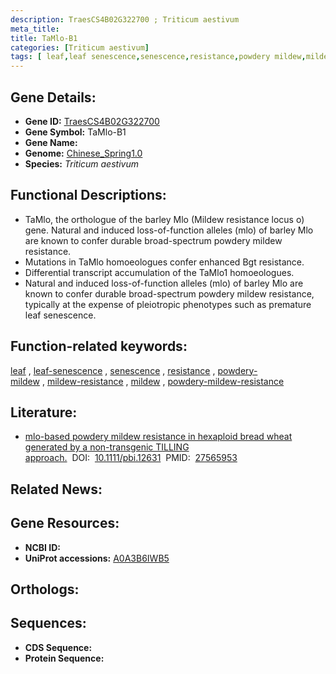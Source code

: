```yaml
---
description: TraesCS4B02G322700 ; Triticum aestivum
meta_title:
title: TaMlo-B1
categories: [Triticum aestivum]
tags: [ leaf,leaf senescence,senescence,resistance,powdery mildew,mildew resistance,mildew,powdery mildew resistance ]
---
```


## Gene Details:
- **Gene ID:**	[TraesCS4B02G322700](https://ensembl.gramene.org/Triticum_aestivum/Gene/Summary?g=TraesCS4B02G322700)
- **Gene Symbol:** TaMlo-B1
- **Gene Name:** 
- **Genome:** [Chinese_Spring1.0](https://ensembl.gramene.org/Triticum_aestivum/Info/Index)
- **Species:** *Triticum aestivum*

## Functional Descriptions:
   - TaMlo, the orthologue of the barley Mlo (Mildew resistance locus o) gene. Natural and induced loss-of-function alleles (mlo) of barley Mlo are known to confer durable broad-spectrum powdery mildew resistance.
   - Mutations in TaMlo homoeologues confer enhanced Bgt resistance.
   - Differential transcript accumulation of the TaMlo1 homoeologues.
   - Natural and induced loss-of-function alleles (mlo) of barley Mlo are known to confer durable broad-spectrum powdery mildew resistance, typically at the expense of pleiotropic phenotypes such as premature leaf senescence.

## Function-related keywords:
[leaf](/tags/leaf/)&nbsp;,&nbsp;[leaf-senescence](/tags/leaf-senescence/)&nbsp;,&nbsp;[senescence](/tags/senescence/)&nbsp;,&nbsp;[resistance](/tags/resistance/)&nbsp;,&nbsp;[powdery-mildew](/tags/powdery-mildew/)&nbsp;,&nbsp;[mildew-resistance](/tags/mildew-resistance/)&nbsp;,&nbsp;[mildew](/tags/mildew/)&nbsp;,&nbsp;[powdery-mildew-resistance](/tags/powdery-mildew-resistance/)

## Literature:
   - [mlo-based powdery mildew resistance in hexaploid bread wheat generated by a non-transgenic TILLING approach.]( https://onlinelibrary.wiley.com/doi/10.1111/pbi.12631)&nbsp;&nbsp;DOI:&nbsp;&nbsp;[10.1111/pbi.12631](https://onlinelibrary.wiley.com/doi/10.1111/pbi.12631)&nbsp;&nbsp;PMID:&nbsp;&nbsp;[27565953](https://pubmed.ncbi.nlm.nih.gov/27565953/)

## Related News:

## Gene Resources:
- **NCBI ID:**  [](https://www.ncbi.nlm.nih.gov/gene/?term=)
- **UniProt accessions:** [A0A3B6IWB5](https://www.uniprot.org/uniprotkb/A0A3B6IWB5/entry)

## Orthologs:

## Sequences:
- **CDS Sequence:**
- **Protein Sequence:**
